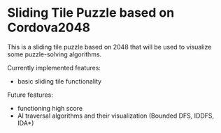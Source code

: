 # Sliding Tile Puzzle based on Cordova2048
This is a sliding tile puzzle based on 2048 that will be used to visualize some puzzle-solving algorithms.

Currently implemented features:
- basic sliding tile functionality

Future features:
- functioning high score
- AI traversal algorithms and their visualization (Bounded DFS, IDDFS, IDA*)
